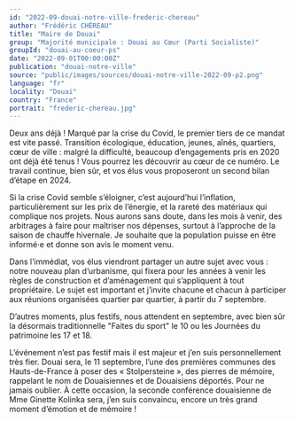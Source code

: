 ```yaml
---
id: "2022-09-douai-notre-ville-frederic-chereau"
author: "Frédéric CHÉREAU"
title: "Maire de Douai"
group: "Majorité municipale : Douai au Cœur (Parti Socialiste)"
groupId: "douai-au-coeur-ps"
date: "2022-09-01T00:00:00Z"
publication: "douai-notre-ville"
source: "public/images/sources/douai-notre-ville-2022-09-p2.png"
language: "fr"
locality: "Douai"
country: "France"
portrait: "frederic-chereau.jpg"
---
```


Deux ans déjà ! Marqué par la crise du Covid, le premier tiers de ce mandat est vite passé. Transition écologique, éducation, jeunes, aînés, quartiers, cœur de ville : malgré la difficulté, beaucoup d’engagements pris en 2020 ont déjà été tenus ! Vous pourrez les découvrir au cœur de ce numéro. Le travail continue, bien sûr, et vos élus vous proposeront un second bilan d’étape en 2024.

Si la crise Covid semble s’éloigner, c’est aujourd’hui l’inflation, particulièrement sur les prix de l’énergie, et la rareté des matériaux qui complique nos projets. Nous aurons sans doute, dans les mois à venir, des arbitrages à faire pour maîtriser nos dépenses, surtout à l’approche de la saison de chauffe hivernale. Je souhaite que la population puisse en être informé·e et donne son avis le moment venu.

Dans l’immédiat, vos élus viendront partager un autre sujet avec vous : notre nouveau plan d’urbanisme, qui fixera pour les années à venir les règles de construction et d’aménagement qui s’appliquent à tout propriétaire. Le sujet est important et j’invite chacune et chacun à participer aux réunions organisées quartier par quartier, à partir du 7 septembre.

D’autres moments, plus festifs, nous attendent en septembre, avec bien sûr la désormais traditionnelle "Faites du sport" le 10 ou les Journées du patrimoine les 17 et 18.

L’événement n’est pas festif mais il est majeur et j’en suis personnellement très fier. Douai sera, le 11 septembre, l’une des premières communes des Hauts-de-France à poser des « Stolpersteine », des pierres de mémoire, rappelant le nom de Douaisiennes et de Douaisiens déportés. Pour ne jamais oublier. À cette occasion, la seconde conférence douaisienne de Mme Ginette Kolinka sera, j’en suis convaincu, encore un très grand moment d’émotion et de mémoire !
